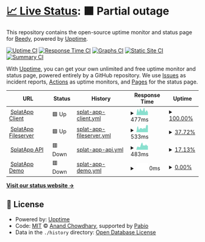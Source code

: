 # [📈 Live Status](https://beedywool.github.io/SplatApp-Status): <!--live status--> **🟧 Partial outage**

This repository contains the open-source uptime monitor and status page for [Beedy](https://beedywool.github.io/SplatApp-Status), powered by [Upptime](https://github.com/upptime/upptime).

[![Uptime CI](https://github.com/beedywool/SplatApp-Status/workflows/Uptime%20CI/badge.svg)](https://github.com/beedywool/SplatApp-Status/actions?query=workflow%3A%22Uptime+CI%22)
[![Response Time CI](https://github.com/beedywool/SplatApp-Status/workflows/Response%20Time%20CI/badge.svg)](https://github.com/beedywool/SplatApp-Status/actions?query=workflow%3A%22Response+Time+CI%22)
[![Graphs CI](https://github.com/beedywool/SplatApp-Status/workflows/Graphs%20CI/badge.svg)](https://github.com/beedywool/SplatApp-Status/actions?query=workflow%3A%22Graphs+CI%22)
[![Static Site CI](https://github.com/beedywool/SplatApp-Status/workflows/Static%20Site%20CI/badge.svg)](https://github.com/beedywool/SplatApp-Status/actions?query=workflow%3A%22Static+Site+CI%22)
[![Summary CI](https://github.com/beedywool/SplatApp-Status/workflows/Summary%20CI/badge.svg)](https://github.com/beedywool/SplatApp-Status/actions?query=workflow%3A%22Summary+CI%22)

With [Upptime](https://upptime.js.org), you can get your own unlimited and free uptime monitor and status page, powered entirely by a GitHub repository. We use [Issues](https://github.com/beedywool/SplatApp-Status/issues) as incident reports, [Actions](https://github.com/beedywool/SplatApp-Status/actions) as uptime monitors, and [Pages](https://beedywool.github.io/SplatApp-Status) for the status page.

<!--start: status pages-->
<!-- This summary is generated by Upptime (https://github.com/upptime/upptime) -->
<!-- Do not edit this manually, your changes will be overwritten -->
<!-- prettier-ignore -->
| URL | Status | History | Response Time | Uptime |
| --- | ------ | ------- | ------------- | ------ |
| <img alt="" src="https://icons.duckduckgo.com/ip3/app.splatapp.ink.ico" height="13"> [SplatApp Client](https://app.splatapp.ink) | 🟩 Up | [splat-app-client.yml](https://github.com/beedywool/SplatApp-Status/commits/HEAD/history/splat-app-client.yml) | <details><summary><img alt="Response time graph" src="./graphs/splat-app-client/response-time-week.png" height="20"> 477ms</summary><br><a href="https://guillome-mgn.github.io/SplatApp-Status/history/splat-app-client"><img alt="Response time 458" src="https://img.shields.io/endpoint?url=https%3A%2F%2Fraw.githubusercontent.com%2Fbeedywool%2FSplatApp-Status%2FHEAD%2Fapi%2Fsplat-app-client%2Fresponse-time.json"></a><br><a href="https://guillome-mgn.github.io/SplatApp-Status/history/splat-app-client"><img alt="24-hour response time 277" src="https://img.shields.io/endpoint?url=https%3A%2F%2Fraw.githubusercontent.com%2Fbeedywool%2FSplatApp-Status%2FHEAD%2Fapi%2Fsplat-app-client%2Fresponse-time-day.json"></a><br><a href="https://guillome-mgn.github.io/SplatApp-Status/history/splat-app-client"><img alt="7-day response time 477" src="https://img.shields.io/endpoint?url=https%3A%2F%2Fraw.githubusercontent.com%2Fbeedywool%2FSplatApp-Status%2FHEAD%2Fapi%2Fsplat-app-client%2Fresponse-time-week.json"></a><br><a href="https://guillome-mgn.github.io/SplatApp-Status/history/splat-app-client"><img alt="30-day response time 458" src="https://img.shields.io/endpoint?url=https%3A%2F%2Fraw.githubusercontent.com%2Fbeedywool%2FSplatApp-Status%2FHEAD%2Fapi%2Fsplat-app-client%2Fresponse-time-month.json"></a><br><a href="https://guillome-mgn.github.io/SplatApp-Status/history/splat-app-client"><img alt="1-year response time 458" src="https://img.shields.io/endpoint?url=https%3A%2F%2Fraw.githubusercontent.com%2Fbeedywool%2FSplatApp-Status%2FHEAD%2Fapi%2Fsplat-app-client%2Fresponse-time-year.json"></a></details> | <details><summary><a href="https://guillome-mgn.github.io/SplatApp-Status/history/splat-app-client">100.00%</a></summary><a href="https://guillome-mgn.github.io/SplatApp-Status/history/splat-app-client"><img alt="All-time uptime 99.92%" src="https://img.shields.io/endpoint?url=https%3A%2F%2Fraw.githubusercontent.com%2Fbeedywool%2FSplatApp-Status%2FHEAD%2Fapi%2Fsplat-app-client%2Fuptime.json"></a><br><a href="https://guillome-mgn.github.io/SplatApp-Status/history/splat-app-client"><img alt="24-hour uptime 100.00%" src="https://img.shields.io/endpoint?url=https%3A%2F%2Fraw.githubusercontent.com%2Fbeedywool%2FSplatApp-Status%2FHEAD%2Fapi%2Fsplat-app-client%2Fuptime-day.json"></a><br><a href="https://guillome-mgn.github.io/SplatApp-Status/history/splat-app-client"><img alt="7-day uptime 100.00%" src="https://img.shields.io/endpoint?url=https%3A%2F%2Fraw.githubusercontent.com%2Fbeedywool%2FSplatApp-Status%2FHEAD%2Fapi%2Fsplat-app-client%2Fuptime-week.json"></a><br><a href="https://guillome-mgn.github.io/SplatApp-Status/history/splat-app-client"><img alt="30-day uptime 99.92%" src="https://img.shields.io/endpoint?url=https%3A%2F%2Fraw.githubusercontent.com%2Fbeedywool%2FSplatApp-Status%2FHEAD%2Fapi%2Fsplat-app-client%2Fuptime-month.json"></a><br><a href="https://guillome-mgn.github.io/SplatApp-Status/history/splat-app-client"><img alt="1-year uptime 99.92%" src="https://img.shields.io/endpoint?url=https%3A%2F%2Fraw.githubusercontent.com%2Fbeedywool%2FSplatApp-Status%2FHEAD%2Fapi%2Fsplat-app-client%2Fuptime-year.json"></a></details>
| <img alt="" src="https://icons.duckduckgo.com/ip3/cdn.splatapp.ink.ico" height="13"> [SplatApp Fileserver](https://cdn.splatapp.ink/assets/img/appIcon.webp) | 🟩 Up | [splat-app-fileserver.yml](https://github.com/beedywool/SplatApp-Status/commits/HEAD/history/splat-app-fileserver.yml) | <details><summary><img alt="Response time graph" src="./graphs/splat-app-fileserver/response-time-week.png" height="20"> 533ms</summary><br><a href="https://guillome-mgn.github.io/SplatApp-Status/history/splat-app-fileserver"><img alt="Response time 612" src="https://img.shields.io/endpoint?url=https%3A%2F%2Fraw.githubusercontent.com%2Fbeedywool%2FSplatApp-Status%2FHEAD%2Fapi%2Fsplat-app-fileserver%2Fresponse-time.json"></a><br><a href="https://guillome-mgn.github.io/SplatApp-Status/history/splat-app-fileserver"><img alt="24-hour response time 784" src="https://img.shields.io/endpoint?url=https%3A%2F%2Fraw.githubusercontent.com%2Fbeedywool%2FSplatApp-Status%2FHEAD%2Fapi%2Fsplat-app-fileserver%2Fresponse-time-day.json"></a><br><a href="https://guillome-mgn.github.io/SplatApp-Status/history/splat-app-fileserver"><img alt="7-day response time 533" src="https://img.shields.io/endpoint?url=https%3A%2F%2Fraw.githubusercontent.com%2Fbeedywool%2FSplatApp-Status%2FHEAD%2Fapi%2Fsplat-app-fileserver%2Fresponse-time-week.json"></a><br><a href="https://guillome-mgn.github.io/SplatApp-Status/history/splat-app-fileserver"><img alt="30-day response time 612" src="https://img.shields.io/endpoint?url=https%3A%2F%2Fraw.githubusercontent.com%2Fbeedywool%2FSplatApp-Status%2FHEAD%2Fapi%2Fsplat-app-fileserver%2Fresponse-time-month.json"></a><br><a href="https://guillome-mgn.github.io/SplatApp-Status/history/splat-app-fileserver"><img alt="1-year response time 612" src="https://img.shields.io/endpoint?url=https%3A%2F%2Fraw.githubusercontent.com%2Fbeedywool%2FSplatApp-Status%2FHEAD%2Fapi%2Fsplat-app-fileserver%2Fresponse-time-year.json"></a></details> | <details><summary><a href="https://guillome-mgn.github.io/SplatApp-Status/history/splat-app-fileserver">37.72%</a></summary><a href="https://guillome-mgn.github.io/SplatApp-Status/history/splat-app-fileserver"><img alt="All-time uptime 63.57%" src="https://img.shields.io/endpoint?url=https%3A%2F%2Fraw.githubusercontent.com%2Fbeedywool%2FSplatApp-Status%2FHEAD%2Fapi%2Fsplat-app-fileserver%2Fuptime.json"></a><br><a href="https://guillome-mgn.github.io/SplatApp-Status/history/splat-app-fileserver"><img alt="24-hour uptime 100.00%" src="https://img.shields.io/endpoint?url=https%3A%2F%2Fraw.githubusercontent.com%2Fbeedywool%2FSplatApp-Status%2FHEAD%2Fapi%2Fsplat-app-fileserver%2Fuptime-day.json"></a><br><a href="https://guillome-mgn.github.io/SplatApp-Status/history/splat-app-fileserver"><img alt="7-day uptime 37.72%" src="https://img.shields.io/endpoint?url=https%3A%2F%2Fraw.githubusercontent.com%2Fbeedywool%2FSplatApp-Status%2FHEAD%2Fapi%2Fsplat-app-fileserver%2Fuptime-week.json"></a><br><a href="https://guillome-mgn.github.io/SplatApp-Status/history/splat-app-fileserver"><img alt="30-day uptime 63.57%" src="https://img.shields.io/endpoint?url=https%3A%2F%2Fraw.githubusercontent.com%2Fbeedywool%2FSplatApp-Status%2FHEAD%2Fapi%2Fsplat-app-fileserver%2Fuptime-month.json"></a><br><a href="https://guillome-mgn.github.io/SplatApp-Status/history/splat-app-fileserver"><img alt="1-year uptime 63.57%" src="https://img.shields.io/endpoint?url=https%3A%2F%2Fraw.githubusercontent.com%2Fbeedywool%2FSplatApp-Status%2FHEAD%2Fapi%2Fsplat-app-fileserver%2Fuptime-year.json"></a></details>
| <img alt="" src="https://icons.duckduckgo.com/ip3/api.splatapp.ink.ico" height="13"> [SplatApp API](https://api.splatapp.ink/health) | 🟥 Down | [splat-app-api.yml](https://github.com/beedywool/SplatApp-Status/commits/HEAD/history/splat-app-api.yml) | <details><summary><img alt="Response time graph" src="./graphs/splat-app-api/response-time-week.png" height="20"> 483ms</summary><br><a href="https://guillome-mgn.github.io/SplatApp-Status/history/splat-app-api"><img alt="Response time 419" src="https://img.shields.io/endpoint?url=https%3A%2F%2Fraw.githubusercontent.com%2Fbeedywool%2FSplatApp-Status%2FHEAD%2Fapi%2Fsplat-app-api%2Fresponse-time.json"></a><br><a href="https://guillome-mgn.github.io/SplatApp-Status/history/splat-app-api"><img alt="24-hour response time 463" src="https://img.shields.io/endpoint?url=https%3A%2F%2Fraw.githubusercontent.com%2Fbeedywool%2FSplatApp-Status%2FHEAD%2Fapi%2Fsplat-app-api%2Fresponse-time-day.json"></a><br><a href="https://guillome-mgn.github.io/SplatApp-Status/history/splat-app-api"><img alt="7-day response time 483" src="https://img.shields.io/endpoint?url=https%3A%2F%2Fraw.githubusercontent.com%2Fbeedywool%2FSplatApp-Status%2FHEAD%2Fapi%2Fsplat-app-api%2Fresponse-time-week.json"></a><br><a href="https://guillome-mgn.github.io/SplatApp-Status/history/splat-app-api"><img alt="30-day response time 419" src="https://img.shields.io/endpoint?url=https%3A%2F%2Fraw.githubusercontent.com%2Fbeedywool%2FSplatApp-Status%2FHEAD%2Fapi%2Fsplat-app-api%2Fresponse-time-month.json"></a><br><a href="https://guillome-mgn.github.io/SplatApp-Status/history/splat-app-api"><img alt="1-year response time 419" src="https://img.shields.io/endpoint?url=https%3A%2F%2Fraw.githubusercontent.com%2Fbeedywool%2FSplatApp-Status%2FHEAD%2Fapi%2Fsplat-app-api%2Fresponse-time-year.json"></a></details> | <details><summary><a href="https://guillome-mgn.github.io/SplatApp-Status/history/splat-app-api">17.13%</a></summary><a href="https://guillome-mgn.github.io/SplatApp-Status/history/splat-app-api"><img alt="All-time uptime 68.41%" src="https://img.shields.io/endpoint?url=https%3A%2F%2Fraw.githubusercontent.com%2Fbeedywool%2FSplatApp-Status%2FHEAD%2Fapi%2Fsplat-app-api%2Fuptime.json"></a><br><a href="https://guillome-mgn.github.io/SplatApp-Status/history/splat-app-api"><img alt="24-hour uptime 0.00%" src="https://img.shields.io/endpoint?url=https%3A%2F%2Fraw.githubusercontent.com%2Fbeedywool%2FSplatApp-Status%2FHEAD%2Fapi%2Fsplat-app-api%2Fuptime-day.json"></a><br><a href="https://guillome-mgn.github.io/SplatApp-Status/history/splat-app-api"><img alt="7-day uptime 17.13%" src="https://img.shields.io/endpoint?url=https%3A%2F%2Fraw.githubusercontent.com%2Fbeedywool%2FSplatApp-Status%2FHEAD%2Fapi%2Fsplat-app-api%2Fuptime-week.json"></a><br><a href="https://guillome-mgn.github.io/SplatApp-Status/history/splat-app-api"><img alt="30-day uptime 68.41%" src="https://img.shields.io/endpoint?url=https%3A%2F%2Fraw.githubusercontent.com%2Fbeedywool%2FSplatApp-Status%2FHEAD%2Fapi%2Fsplat-app-api%2Fuptime-month.json"></a><br><a href="https://guillome-mgn.github.io/SplatApp-Status/history/splat-app-api"><img alt="1-year uptime 68.41%" src="https://img.shields.io/endpoint?url=https%3A%2F%2Fraw.githubusercontent.com%2Fbeedywool%2FSplatApp-Status%2FHEAD%2Fapi%2Fsplat-app-api%2Fuptime-year.json"></a></details>
| <img alt="" src="https://icons.duckduckgo.com/ip3/demo.splatapp.ink.ico" height="13"> [SplatApp Demo](https://demo.splatapp.ink) | 🟥 Down | [splat-app-demo.yml](https://github.com/beedywool/SplatApp-Status/commits/HEAD/history/splat-app-demo.yml) | <details><summary><img alt="Response time graph" src="./graphs/splat-app-demo/response-time-week.png" height="20"> 0ms</summary><br><a href="https://guillome-mgn.github.io/SplatApp-Status/history/splat-app-demo"><img alt="Response time 0" src="https://img.shields.io/endpoint?url=https%3A%2F%2Fraw.githubusercontent.com%2Fbeedywool%2FSplatApp-Status%2FHEAD%2Fapi%2Fsplat-app-demo%2Fresponse-time.json"></a><br><a href="https://guillome-mgn.github.io/SplatApp-Status/history/splat-app-demo"><img alt="24-hour response time 0" src="https://img.shields.io/endpoint?url=https%3A%2F%2Fraw.githubusercontent.com%2Fbeedywool%2FSplatApp-Status%2FHEAD%2Fapi%2Fsplat-app-demo%2Fresponse-time-day.json"></a><br><a href="https://guillome-mgn.github.io/SplatApp-Status/history/splat-app-demo"><img alt="7-day response time 0" src="https://img.shields.io/endpoint?url=https%3A%2F%2Fraw.githubusercontent.com%2Fbeedywool%2FSplatApp-Status%2FHEAD%2Fapi%2Fsplat-app-demo%2Fresponse-time-week.json"></a><br><a href="https://guillome-mgn.github.io/SplatApp-Status/history/splat-app-demo"><img alt="30-day response time 0" src="https://img.shields.io/endpoint?url=https%3A%2F%2Fraw.githubusercontent.com%2Fbeedywool%2FSplatApp-Status%2FHEAD%2Fapi%2Fsplat-app-demo%2Fresponse-time-month.json"></a><br><a href="https://guillome-mgn.github.io/SplatApp-Status/history/splat-app-demo"><img alt="1-year response time 0" src="https://img.shields.io/endpoint?url=https%3A%2F%2Fraw.githubusercontent.com%2Fbeedywool%2FSplatApp-Status%2FHEAD%2Fapi%2Fsplat-app-demo%2Fresponse-time-year.json"></a></details> | <details><summary><a href="https://guillome-mgn.github.io/SplatApp-Status/history/splat-app-demo">0.00%</a></summary><a href="https://guillome-mgn.github.io/SplatApp-Status/history/splat-app-demo"><img alt="All-time uptime 0.00%" src="https://img.shields.io/endpoint?url=https%3A%2F%2Fraw.githubusercontent.com%2Fbeedywool%2FSplatApp-Status%2FHEAD%2Fapi%2Fsplat-app-demo%2Fuptime.json"></a><br><a href="https://guillome-mgn.github.io/SplatApp-Status/history/splat-app-demo"><img alt="24-hour uptime 0.00%" src="https://img.shields.io/endpoint?url=https%3A%2F%2Fraw.githubusercontent.com%2Fbeedywool%2FSplatApp-Status%2FHEAD%2Fapi%2Fsplat-app-demo%2Fuptime-day.json"></a><br><a href="https://guillome-mgn.github.io/SplatApp-Status/history/splat-app-demo"><img alt="7-day uptime 0.00%" src="https://img.shields.io/endpoint?url=https%3A%2F%2Fraw.githubusercontent.com%2Fbeedywool%2FSplatApp-Status%2FHEAD%2Fapi%2Fsplat-app-demo%2Fuptime-week.json"></a><br><a href="https://guillome-mgn.github.io/SplatApp-Status/history/splat-app-demo"><img alt="30-day uptime 0.00%" src="https://img.shields.io/endpoint?url=https%3A%2F%2Fraw.githubusercontent.com%2Fbeedywool%2FSplatApp-Status%2FHEAD%2Fapi%2Fsplat-app-demo%2Fuptime-month.json"></a><br><a href="https://guillome-mgn.github.io/SplatApp-Status/history/splat-app-demo"><img alt="1-year uptime 0.00%" src="https://img.shields.io/endpoint?url=https%3A%2F%2Fraw.githubusercontent.com%2Fbeedywool%2FSplatApp-Status%2FHEAD%2Fapi%2Fsplat-app-demo%2Fuptime-year.json"></a></details>

<!--end: status pages-->

[**Visit our status website →**](https://beedywool.github.io/SplatApp-Status)

## 📄 License

- Powered by: [Upptime](https://github.com/upptime/upptime)
- Code: [MIT](./LICENSE) © [Anand Chowdhary](https://anandchowdhary.com), supported by [Pabio](https://pabio.com)
- Data in the `./history` directory: [Open Database License](https://opendatacommons.org/licenses/odbl/1-0/)
